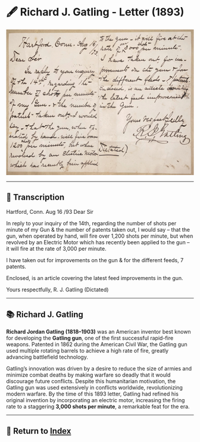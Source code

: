 # 🖋️ Richard J. Gatling - Letter (1893)

![Gatling Letter](./assets/gatling_letter.jpg)

---

## 📜 Transcription

Hartford, Conn. Aug 16 /93
Dear Sir

In reply to your inquiry of the 14th, regarding the number of shots per minute of my Gun & the number of patents taken out, I would say – that the gun, when operated by hand, will fire over 1,200 shots per minute, but when revolved by an Electric Motor which has recently been applied to the gun – it will fire at the rate of 3,000 per minute.

I have taken out for improvements on the gun & for the different feeds, 7 patents.

Enclosed, is an article covering the latest feed improvements in the gun.

Yours respectfully,
R. J. Gatling
(Dictated)


---

## 📚 Richard J. Gatling

**Richard Jordan Gatling (1818–1903)** was an American inventor best known for developing the **Gatling gun**, one of the first successful rapid-fire weapons. Patented in 1862 during the American Civil War, the Gatling gun used multiple rotating barrels to achieve a high rate of fire, greatly advancing battlefield technology.

Gatling’s innovation was driven by a desire to reduce the size of armies and minimize combat deaths by making warfare so deadly that it would discourage future conflicts. Despite this humanitarian motivation, the Gatling gun was used extensively in conflicts worldwide, revolutionizing modern warfare. By the time of this 1893 letter, Gatling had refined his original invention by incorporating an electric motor, increasing the firing rate to a staggering **3,000 shots per minute**, a remarkable feat for the era.

---

## 🔗 Return to [Index](index.md)
